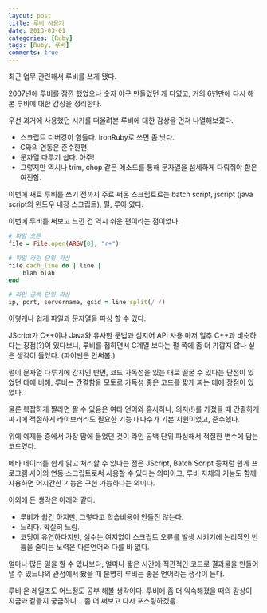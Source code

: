 ```yaml
---
layout: post
title: 루비 사용기
date: 2013-03-01
categories: [Ruby]
tags: [Ruby, 루비]
comments: true
---
```

최근 업무 관련해서 루비를 쓰게 됐다.

2007년에 루비를 잠깐 했었으나 숫자 야구 만들었던 게 다였고, 거의 6년만에 다시 해본 루비에 대한 감상을 정리한다.

우선 과거에 사용했던 시기를 떠올려본 루비에 대한 감상을 먼저 나열해보겠다.
* 스크립트 디버깅이 힘들다. IronRuby로 쓰면 좀 낫다. 
* C와의 연동은 준수한편.
* 문자열 다루기 쉽다. 아주!
* 그렇지만 역시나 trim, chop 같은 메소드를 통해 문자열을 섬세하게 다뤄줘야 함은 여전함.


이번에 새로 루비를 쓰기 전까지 주로 써온 스크립트로는 batch script, jscript (java script의 윈도우 내장 스크립트), 펄, 루아 였다. 


이번에 루비를 써보고 느낀 건 역시 쉬운 편이라는 점이었다.


~~~ rb
# 파일 오픈
file = File.open(ARGV[0], "r+")
~~~

~~~ rb
# 파일 라인 단위 파싱
file.each_line do | line |
    blah blah
end
~~~

~~~ rb
# 라인 공백 단위 파싱    
ip, port, servername, gsid = line.split(/ /)
~~~

이렇게나 쉽게 파일과 문자열을 파싱 할 수 있다.

JScript가 C++이나 Java와 유사한 문법과 심지어 API 사용 마저 얼추 C++과 비슷하다는 장점(?)이 있다보니, 루비를 접하면서 C계열 보다는 펄 쪽에 좀 더 가깝지 않나 싶은 생각이 들었다. (파이썬은 안써봄.)

펄이 문자열 다루기에 강자인 반면, 코드 가독성을 있는 대로 떨굴 수 있다는 단점이 있었던 데에 비해, 루비는 간결함을 모토로 가독성 좋은 코드를 짧게 짜는 데에 장점이 있었다.

물론 복잡하게 짤라면 짤 수 있음은 여타 언어와 흡사하나, 의지(!)를 가졌을 때 간결하게 짜기에 적절하게 라이브러리도 필요한 기능 대다수가 기본 지원이었고, 준수했다.

위에 예제들 중에서 가장 맘에 들었던 것이 라인 공백 단위 파싱해서 적절한 변수에 담는 코드였다.

메타 데이터를 쉽게 읽고 처리할 수 있다는 점은 JScript, Batch Script 등처럼 쉽게 프로그램 사이의 연동 스크립트로써 사용할 수 있다는 의미이고, 루비 자체의 기능도 함께 사용하면 어지간한 기능은 구현 가능하다는 의미다.

이외에 든 생각은 아래와 같다.
* 루비가 쉽긴 하지만, 그렇다고 학습비용이 안들진 않는다.
* 느리다. 확실히 느림.
* 코딩이 유연하다지만, 실수는 여지없이 스크립트 오류를 발생 시키기에 논리적인 빈틈을 줄이는 노력은 다른언어와 다를 바 없다.

얼마나 많은 일을 할 수 있냐보다, 얼마나 짧은 시간에 직관적인 코드로 결과물을 만들어 낼 수 있느냐의 관점에서 봤을 때 분명히 루비는 좋은 언어라는 생각이 든다.


루비 온 레일즈도 어느정도 공부 해볼 생각이다. 루비에 좀 더 익숙해졌을 때의 감상이 지금과 같을지 궁금하니... 좀 더 써보고 다시 포스팅하겠음.
